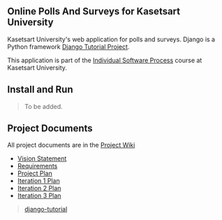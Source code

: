 ## Online Polls And Surveys for Kasetsart University
Kasetsart University's web application for polls and surveys. Django is a Python framework [Django Tutorial Project](django-tutorial).

This application is part of the [Individual Software Process](https://cpske.github.io/ISP) course at Kasetsart University.

## Install and Run
> To be added.

## Project Documents
All project documents are in the [Project Wiki](../../wiki/Home)
+ [Vision Statement](../../wiki/Vision%20Statement)
+ [Requirements](https://github.com/dzptahh/ku-polls.wiki.git)
+ [Project Plan](https://github.com/dzptahh/ku-polls.wiki.git)
+ [Iteration 1 Plan](../../wiki/Iteration-1-Plan)
+ [Iteration 2 Plan](https://github.com/dzptahh/ku-polls.wiki.git)
+ [Iteration 3 Plan](https://github.com/dzptahh/ku-polls.wiki.git)
> [django-tutorial](https://docs.djangoproject.com/en/4.1/intro/tutorial01/)
